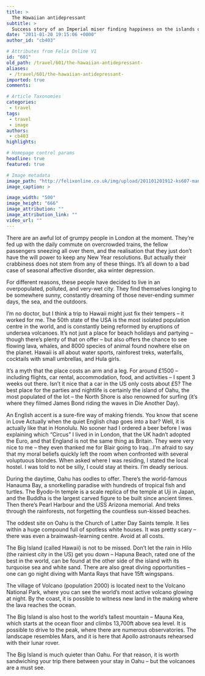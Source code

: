 ```yaml
---
title: >
  The Hawaiian antidepressant
subtitle: >
  Success story of an Imperial miser finding happiness on the islands of manta rays, volcanoes, surfs and opposite-sex attention
date: "2011-01-20 19:15:06 +0000"
author_id: "cb403"

# Attributes from Felix Online V1
id: "601"
old_path: /travel/601/the-hawaiian-antidepressant-
aliases:
 - /travel/601/the-hawaiian-antidepressant-
imported: true
comments:

# Article Taxonomies
categories:
 - travel
tags:
 - travel
 - image
authors:
 - cb403
highlights:

# Homepage control params
headline: true
featured: true

# Image metadata
image_path: "http://felixonline.co.uk/img/upload/201101201912-ks607-mantaray.jpg"
image_caption: >

image_width: "500"
image_height: "666"
image_attribution: ""
image_attribution_link: ""
video_url: ""
---
```


There are an awful lot of grumpy people in London at the moment. They’re fed up with the daily commute on overcrowded trains, the fellow passengers sneezing all over them, and the realisation that they just don’t have the will power to keep any New Year resolutions. But actually their crabbiness does not stem from any of these things. It’s all down to a bad case of seasonal affective disorder, aka winter depression.

For different reasons, these people have decided to live in an overpopulated, polluted, and very-wet city. They find themselves longing to be somewhere sunny, constantly dreaming of those never-ending summer days, the sea, and the outdoors.

I’m no doctor, but I think a trip to Hawaii might just fix their tempers – it worked for me. The 50th state of the USA is the most isolated population centre in the world, and is constantly being reformed by eruptions of undersea volcanoes. It’s not just a place for beach holidays and partying – though there’s plenty of that on offer – but also offers the chance to see flowing lava, whales, and 8000 species of animal found nowhere else on the planet. Hawaii is all about water sports, rainforest treks, waterfalls, cocktails with small umbrellas, and Hula girls.

It’s a myth that the place costs an arm and a leg. For around £1500 – including flights, car rental, accommodation, food, and activities – I spent 3 weeks out there. Isn’t it nice that a car in the US only costs about £5? The best place for the parties and nightlife is certainly the island of Oahu, the most populated of the lot – the North Shore is also renowned for surfing (it’s where they filmed James Bond riding the waves in Die Another Day).

An English accent is a sure-fire way of making friends. You know that scene in Love Actually when the quiet English chap goes into a bar? Well, it is actually like that in Honolulu. No sooner had I ordered a beer before I was explaining which “Circus” I lived in in London, that the UK hadn’t adopted the Euro, and that England is not the same thing as Britain. They were very nice to me – they even thanked me for Blair going to Iraq…I’m afraid to say that my moral beliefs quickly left the room when confronted with several voluptuous blondes. When asked where I was residing, I stated the local hostel. I was told to not be silly, I could stay at theirs. I’m deadly serious.

During the daytime, Oahu has oodles to offer. There’s the world-famous Hanauma Bay, a snorkelling paradise with hundreds of tropical fish and turtles. The Byodo-In temple is a scale replica of the temple at Uji in Japan, and the Buddha is the largest carved figure to be built since ancient times. Then there’s Pearl Harbour and the USS Arizona memorial. And treks through the rainforests, not forgetting the countless sun-kissed beaches.

The oddest site on Oahu is the Church of Latter Day Saints temple. It lies within a huge compound full of spotless white houses. It was pretty scary – there was even a brainwash-learning centre. Avoid at all costs.

The Big Island (called Hawaii) is not to be missed. Don’t let the rain in Hilo (the rainiest city in the US) get you down – Hapuna Beach, rated one of the best in the world, can be found at the other side of the island with its turquoise sea and white sand. There are also great diving opportunities – one can go night diving with Manta Rays that have 15ft wingspans.

The village of Volcano (population 2000) is located next to the Volcano National Park, where you can see the world’s most active volcano glowing at night. By the coast, it is possible to witness new land in the making where the lava reaches the ocean.

The Big Island is also host to the world’s tallest mountain – Mauna Kea, which starts at the ocean floor and climbs 13,700ft above sea level. It is possible to drive to the peak, where there are numerous observatories. The landscape resembles Mars, and it is here that Apollo astronauts rehearsed with their lunar rover.

The Big Island is much quieter than Oahu. For that reason, it is worth sandwiching your trip there between your stay in Oahu – but the volcanoes are a must see.

